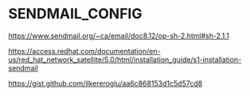 # SENDMAIL_CONFIG



https://www.sendmail.org/~ca/email/doc8.12/op-sh-2.html#sh-2.1.1




https://access.redhat.com/documentation/en-us/red_hat_network_satellite/5.0/html/installation_guide/s1-installation-sendmail


https://gist.github.com/ilkereroglu/aa6c868153d1c5d57cd8
